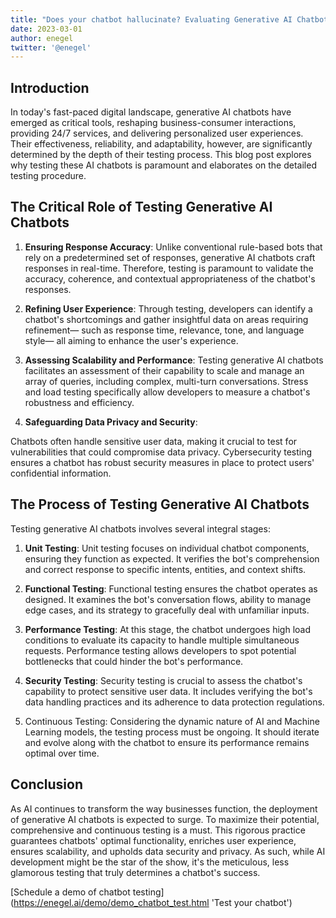 ```yaml
---
title: "Does your chatbot hallucinate? Evaluating Generative AI Chatbots: The Crucial Role and Process of Testing"
date: 2023-03-01
author: enegel
twitter: '@enegel'
---
```


## Introduction

In today's fast-paced digital landscape, generative AI chatbots have emerged as critical tools, reshaping business-consumer interactions, providing 24/7 services, and delivering personalized user experiences. Their effectiveness, reliability, and adaptability, however, are significantly determined by the depth of their testing process. This blog post explores why testing these AI chatbots is paramount and elaborates on the detailed testing procedure.

## The Critical Role of Testing Generative AI Chatbots

1. **Ensuring Response Accuracy**:
Unlike conventional rule-based bots that rely on a predetermined set of responses, generative AI chatbots craft responses in real-time. Therefore, testing is paramount to validate the accuracy, coherence, and contextual appropriateness of the chatbot's responses.

2. **Refining User Experience**:
Through testing, developers can identify a chatbot's shortcomings and gather insightful data on areas requiring refinement— such as response time, relevance, tone, and language style— all aiming to enhance the user's experience.

3. **Assessing Scalability and Performance**:
Testing generative AI chatbots facilitates an assessment of their capability to scale and manage an array of queries, including complex, multi-turn conversations. Stress and load testing specifically allow developers to measure a chatbot's robustness and efficiency.

4. **Safeguarding Data Privacy and Security**:

Chatbots often handle sensitive user data, making it crucial to test for vulnerabilities that could compromise data privacy. Cybersecurity testing ensures a chatbot has robust security measures in place to protect users' confidential information.

## The Process of Testing Generative AI Chatbots

Testing generative AI chatbots involves several integral stages:

1. **Unit Testing**:
Unit testing focuses on individual chatbot components, ensuring they function as expected. It verifies the bot's comprehension and correct response to specific intents, entities, and context shifts.

2. **Functional Testing**:
Functional testing ensures the chatbot operates as designed. It examines the bot's conversation flows, ability to manage edge cases, and its strategy to gracefully deal with unfamiliar inputs.

3. **Performance Testing**:
At this stage, the chatbot undergoes high load conditions to evaluate its capacity to handle multiple simultaneous requests. Performance testing allows developers to spot potential bottlenecks that could hinder the bot's performance.

4. **Security Testing**:
Security testing is crucial to assess the chatbot's capability to protect sensitive user data. It includes verifying the bot's data handling practices and its adherence to data protection regulations.

5. Continuous Testing:
Considering the dynamic nature of AI and Machine Learning models, the testing process must be ongoing. It should iterate and evolve along with the chatbot to ensure its performance remains optimal over time.

## Conclusion
As AI continues to transform the way businesses function, the deployment of generative AI chatbots is expected to surge. To maximize their potential, comprehensive and continuous testing is a must. This rigorous practice guarantees chatbots' optimal functionality, enriches user experience, ensures scalability, and upholds data security and privacy. As such, while AI development might be the star of the show, it's the meticulous, less glamorous testing that truly determines a chatbot's success.

[Schedule a demo of chatbot testing] (https://enegel.ai/demo/demo_chatbot_test.html 'Test your chatbot')
